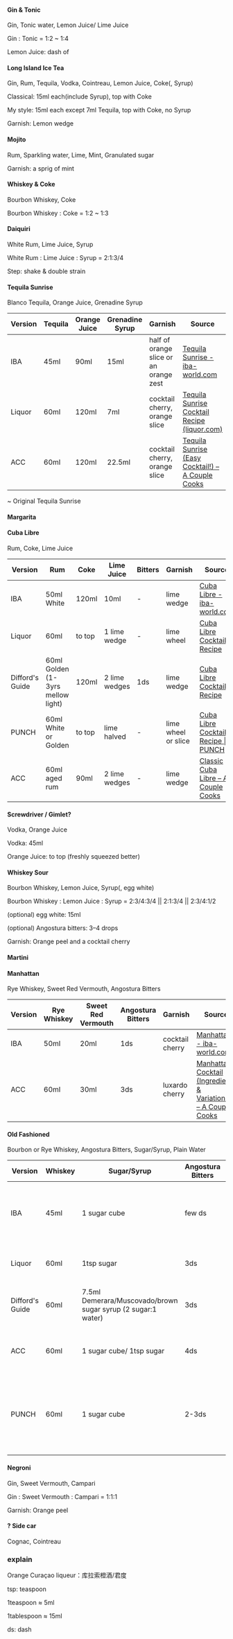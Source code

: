 #### Gin & Tonic

Gin, Tonic water, Lemon Juice/ Lime Juice

Gin : Tonic = 1:2 ~ 1:4

Lemon Juice: dash of

#### Long Island Ice Tea

Gin, Rum, Tequila, Vodka, Cointreau, Lemon Juice, Coke(, Syrup)

Classical: 15ml each(include Syrup), top with Coke

My style: 15ml each except 7ml Tequila, top with Coke, no Syrup

Garnish: Lemon wedge

#### Mojito

Rum, Sparkling water, Lime, Mint, Granulated sugar

Garnish: a sprig of mint

#### Whiskey & Coke

Bourbon Whiskey, Coke

Bourbon Whiskey : Coke = 1:2 ~ 1:3

#### Daiquiri

White Rum, Lime Juice, Syrup

White Rum : Lime Juice : Syrup = 2:1:3/4

Step: shake & double strain

#### Tequila Sunrise

Blanco Tequila, Orange Juice, Grenadine Syrup

| Version | Tequila | Orange Juice | Grenadine Syrup | Garnish                                | Source                                                       |
| ------- | ------- | ------------ | --------------- | -------------------------------------- | ------------------------------------------------------------ |
| IBA     | 45ml    | 90ml         | 15ml            | half of orange slice or an orange zest | [Tequila Sunrise - iba-world.com](https://iba-world.com/tequila-sunrise/) |
| Liquor  | 60ml    | 120ml        | 7ml             | cocktail cherry, orange slice          | [Tequila Sunrise Cocktail Recipe (liquor.com)](https://www.liquor.com/recipes/tequila-sunrise/) |
| ACC     | 60ml    | 120ml        | 22.5ml          | cocktail cherry, orange slice          | [Tequila Sunrise (Easy Cocktail!) – A Couple Cooks](https://www.acouplecooks.com/tequila-sunrise/) |

~ Original Tequila Sunrise

#### Margarita



#### Cuba Libre

Rum, Coke, Lime Juice

| Version         | Rum                               | Coke   | Lime Juice    | Bitters | Garnish             | Source                                                       |
| --------------- | --------------------------------- | ------ | ------------- | ------- | ------------------- | ------------------------------------------------------------ |
| IBA             | 50ml White                        | 120ml  | 10ml          | -       | lime wedge          | [Cuba Libre - iba-world.com](https://iba-world.com/tequila-sunrise/) |
| Liquor          | 60ml                              | to top | 1 lime wedge  | -       | lime wheel          | [Cuba Libre Cocktail Recipe](https://www.liquor.com/recipes/cuba-libre/) |
| Difford's Guide | 60ml Golden (1-3yrs mellow light) | 120ml  | 2 lime wedges | 1ds     | lime wedge          | [Cuba Libre Cocktail Recipe](https://www.diffordsguide.com/cocktails/recipe/495/cuba-libre) |
| PUNCH           | 60ml White or Golden              | to top | lime halved   | -       | lime wheel or slice | [Cuba Libre Cocktail Recipe \| PUNCH](https://punchdrink.com/recipes/cuba-libre/) |
| ACC             | 60ml aged rum                     | 90ml   | 2 lime wedges | -       | lime wedge          | [Classic Cuba Libre – A Couple Cooks](https://www.acouplecooks.com/cuba-libre/) |

#### Screwdriver / Gimlet?

Vodka, Orange Juice

Vodka: 45ml

Orange Juice: to top (freshly squeezed better)

#### Whiskey Sour

Bourbon Whiskey, Lemon Juice, Syrup(, egg white)

Bourbon Whiskey : Lemon Juice : Syrup = 2:3/4:3/4 || 2:1:3/4 || 2:3/4:1/2

(optional) egg white: 15ml

(optional) Angostura bitters: 3–4 drops

Garnish: Orange peel and a cocktail cherry

#### Martini



#### Manhattan

Rye Whiskey, Sweet Red Vermouth, Angostura Bitters

| Version | Rye Whiskey | Sweet Red Vermouth | Angostura Bitters | Garnish         | Source                                                       |
| ------- | ----------- | ------------------ | ----------------- | --------------- | ------------------------------------------------------------ |
| IBA     | 50ml        | 20ml               | 1ds               | cocktail cherry | [Manhattan - iba-world.com](https://iba-world.com/tequila-sunrise/) |
| ACC     | 60ml        | 30ml               | 3ds               | luxardo cherry  | [Manhattan Cocktail (Ingredients & Variations!) – A Couple Cooks](https://www.acouplecooks.com/manhattan-cocktail/) |



#### Old Fashioned

Bourbon or Rye Whiskey, Angostura Bitters, Sugar/Syrup, Plain Water

| Version         | Whiskey | Sugar/Syrup                                                  | Angostura Bitters | Plain Water                                      | Garnish                                         | Source                                                       |
| --------------- | ------- | ------------------------------------------------------------ | ----------------- | ------------------------------------------------ | ----------------------------------------------- | ------------------------------------------------------------ |
| IBA             | 45ml    | 1 sugar cube                                                 | few ds            | few ds                                           | an orange slice or zest, and a cocktail cherry. | [Old Fashioned - iba-world.com](https://iba-world.com/old-fashioned/) |
| Liquor          | 60ml    | 1tsp sugar                                                   | 3ds               | 1tsp                                             | orange twist                                    | [Old Fashioned Cocktail Recipe](https://www.liquor.com/recipes/bourbon-old-fashioned/) |
| Difford's Guide | 60ml    | 7.5ml Demerara/Muscovado/brown sugar syrup (2 sugar:1 water) | 3ds               | -                                                | orange zest twist                               | [Bourbon Old Fashioned Cocktail Recipe](https://www.diffordsguide.com/cocktails/recipe/5853/bourbon-old-fashioned) |
| ACC             | 60ml    | 1 sugar cube/ 1tsp sugar                                     | 4ds               | 1/2tsp                                           | orange peel, cocktail cherry                    | [Old Fashioned – A Couple Cooks](https://www.acouplecooks.com/old-fashioned/) |
| PUNCH           | 60ml    | 1 sugar cube                                                 | 2-3ds             | splash warm water (if using sugar cube or sugar) | orange peel                                     | [Old-Fashioned Cocktail Recipe \| PUNCH](https://punchdrink.com/recipes/old-fashioned/) |

#### Negroni

Gin, Sweet Vermouth, Campari

Gin : Sweet Vermouth : Campari = 1:1:1

Garnish: Orange peel

#### ? Side car

Cognac, Cointreau





### explain

Orange Curaçao liqueur：库拉索橙酒/君度

tsp: teaspoon

1teaspoon ≈ 5ml

1tablespoon ≈ 15ml

ds: dash